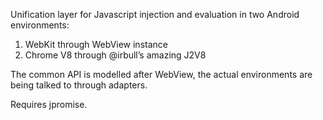 Unification layer for Javascript injection and evaluation in two Android environments:

1. WebKit through WebView instance
2. Chrome V8 through @irbull’s amazing J2V8

The common API is modelled after WebView, the actual environments are being talked to through adapters.

Requires jpromise.
